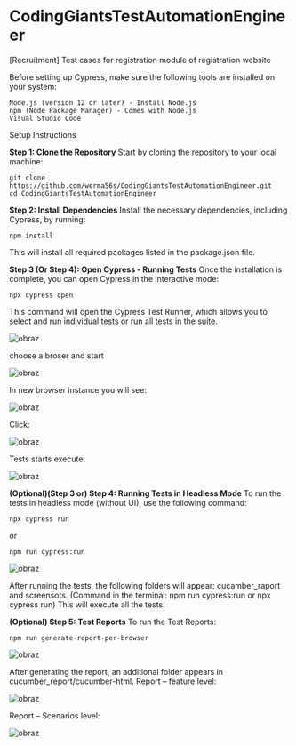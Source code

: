 # CodingGiantsTestAutomationEngineer
[Recruitment] Test cases for registration module of registration website

Before setting up Cypress, make sure the following tools are installed on your system:  

    Node.js (version 12 or later) - Install Node.js  
    npm (Node Package Manager) - Comes with Node.js
    Visual Studio Code

Setup Instructions


**Step 1: Clone the Repository**
Start by cloning the repository to your local machine:

    git clone https://github.com/werma56s/CodingGiantsTestAutomationEngineer.git  
    cd CodingGiantsTestAutomationEngineer  


**Step 2: Install Dependencies**
Install the necessary dependencies, including Cypress, by running:


    npm install

This will install all required packages listed in the package.json file.

**Step 3 (Or Step 4): Open Cypress - Running Tests**
Once the installation is complete, you can open Cypress in the interactive mode:


    npx cypress open

This command will open the Cypress Test Runner, which allows you to select and run individual tests or run all tests in the suite.

![obraz](https://github.com/user-attachments/assets/8715a272-6ec3-43b0-88a6-449e4042ce90)

choose a broser and start

![obraz](https://github.com/user-attachments/assets/1b40aa25-02da-4a5e-a99f-c728882a7f7c)

In new browser instance you will see: 

![obraz](https://github.com/user-attachments/assets/2caaae5f-6c47-4aad-921e-38529cc462dc)

Click:

![obraz](https://github.com/user-attachments/assets/e0fc8f4d-d1c1-4fae-8327-bd36aab9a051)

Tests starts execute:

![obraz](https://github.com/user-attachments/assets/fc53bf27-a7e9-4db5-8965-83e112cfe937)

 

**(Optional)(Step 3 or) Step 4: Running Tests in Headless Mode**
To run the tests in headless mode (without UI), use the following command:


    npx cypress run
or

    npm run cypress:run 

![obraz](https://github.com/user-attachments/assets/33e5a1bb-9c90-4c51-aa1c-52c2d822d84f)

After running the tests, the following folders will appear: cucamber_raport and screensots. (Command in the terminal: npm run cypress:run or npx cypress run)
This will execute all the tests.

**(Optional) Step 5: Test Reports**
To run the Test Reports:


    npm run generate-report-per-browser

![obraz](https://github.com/user-attachments/assets/41977919-3167-405c-8d02-49e665872525)


After generating the report, an additional folder appears in cucumber_report/cucumber-html.
Report – feature level:

![obraz](https://github.com/user-attachments/assets/4625d1b8-fd9f-4883-9092-9ddb483632c0)


Report – Scenarios level:

![obraz](https://github.com/user-attachments/assets/42dbccd3-8b4a-4e2c-b9d2-41fc2ea302f9)

